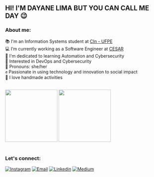 ## HI! I'M DAYANE LIMA BUT YOU CAN CALL ME DAY 😉

### About me:

📚 I'm an Information Systems student at [CIn - UFPE](https://portal.cin.ufpe.br/) <br/>
💻 I’m currently working as a Software Engineer at [CESAR](https://www.cesar.org.br/web/english) <br/>
🚀 I'm dedicated to learning Automation and Cybersecurity <br/>
🧐 Interested in DevOps and Cybersecurity <br/>
💜 Pronouns: she/her <br/>
✊ Passionate in using technology and innovation to social impact <br/>
🧶 I love handmade activities <br/><br/>

<div style="display: block">
  <img style="height: 12em" src="https://github-readme-stats.vercel.app/api?username=bomday&show_icons=true&theme=dark&count_private=true"/>
  <img style="height: 12em" src="https://github-readme-stats.vercel.app/api/top-langs/?username=bomday&layout=compact&langs_count=7&theme=dark"/>
</div><br/>

### Let's connect:

[![Instagram](https://img.shields.io/badge/Instagram-E4405F?style=for-the-badge&logo=instagram&logoColor=white)](https://www.instagram.com/bom.d4y)
[![Email](https://img.shields.io/badge/Gmail-D14836?style=for-the-badge&logo=gmail&logoColor=white)](dayanecamilelima@gmail.com)
[![Linkedin](https://img.shields.io/badge/LinkedIn-0077B5?style=for-the-badge&logo=linkedin&logoColor=white)](https://www.linkedin.com/in/dayane-lima-5b2558199/)
[![Medium](https://img.shields.io/badge/medium-%2312100E.svg?&style=for-the-badge&logo=medium&logoColor=white)](https://medium.com/@dayanecamilelima)

